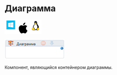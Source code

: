 # Диаграмма

![](<../../../.gitbook/assets/image (100) (1) (1) (1) (1) (2) (27).png>)

![](<../../../.gitbook/assets/image (333).png>)

Компонент, являющийся контейнером диаграммы.

